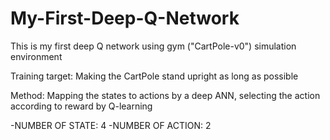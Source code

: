 # My-First-Deep-Q-Network

This is my first deep Q network using gym ("CartPole-v0") simulation environment

Training target: Making the CartPole stand upright as long as possible

Method: Mapping the states to actions by a deep ANN, selecting the action according to reward by Q-learning

-NUMBER OF STATE: 4
-NUMBER OF ACTION: 2
